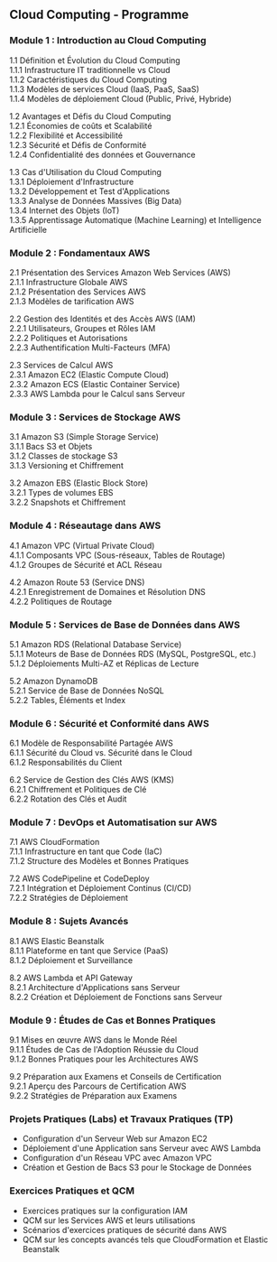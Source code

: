 ## Cloud Computing - Programme

### Module 1 : Introduction au Cloud Computing

1.1 Définition et Évolution du Cloud Computing  
   1.1.1 Infrastructure IT traditionnelle vs Cloud  
   1.1.2 Caractéristiques du Cloud Computing  
   1.1.3 Modèles de services Cloud (IaaS, PaaS, SaaS)  
   1.1.4 Modèles de déploiement Cloud (Public, Privé, Hybride)

1.2 Avantages et Défis du Cloud Computing  
   1.2.1 Économies de coûts et Scalabilité  
   1.2.2 Flexibilité et Accessibilité  
   1.2.3 Sécurité et Défis de Conformité  
   1.2.4 Confidentialité des données et Gouvernance  

1.3 Cas d'Utilisation du Cloud Computing  
   1.3.1 Déploiement d'Infrastructure  
   1.3.2 Développement et Test d'Applications  
   1.3.3 Analyse de Données Massives (Big Data)  
   1.3.4 Internet des Objets (IoT)  
   1.3.5 Apprentissage Automatique (Machine Learning) et Intelligence Artificielle  

### Module 2 : Fondamentaux AWS

2.1 Présentation des Services Amazon Web Services (AWS)  
   2.1.1 Infrastructure Globale AWS  
   2.1.2 Présentation des Services AWS  
   2.1.3 Modèles de tarification AWS  

2.2 Gestion des Identités et des Accès AWS (IAM)  
   2.2.1 Utilisateurs, Groupes et Rôles IAM  
   2.2.2 Politiques et Autorisations  
   2.2.3 Authentification Multi-Facteurs (MFA)  

2.3 Services de Calcul AWS  
   2.3.1 Amazon EC2 (Elastic Compute Cloud)  
   2.3.2 Amazon ECS (Elastic Container Service)  
   2.3.3 AWS Lambda pour le Calcul sans Serveur  

### Module 3 : Services de Stockage AWS

3.1 Amazon S3 (Simple Storage Service)  
   3.1.1 Bacs S3 et Objets  
   3.1.2 Classes de stockage S3  
   3.1.3 Versioning et Chiffrement  

3.2 Amazon EBS (Elastic Block Store)  
   3.2.1 Types de volumes EBS  
   3.2.2 Snapshots et Chiffrement  

### Module 4 : Réseautage dans AWS

4.1 Amazon VPC (Virtual Private Cloud)  
   4.1.1 Composants VPC (Sous-réseaux, Tables de Routage)  
   4.1.2 Groupes de Sécurité et ACL Réseau  

4.2 Amazon Route 53 (Service DNS)  
   4.2.1 Enregistrement de Domaines et Résolution DNS  
   4.2.2 Politiques de Routage  

### Module 5 : Services de Base de Données dans AWS

5.1 Amazon RDS (Relational Database Service)  
   5.1.1 Moteurs de Base de Données RDS (MySQL, PostgreSQL, etc.)  
   5.1.2 Déploiements Multi-AZ et Réplicas de Lecture  

5.2 Amazon DynamoDB  
   5.2.1 Service de Base de Données NoSQL  
   5.2.2 Tables, Éléments et Index  

### Module 6 : Sécurité et Conformité dans AWS

6.1 Modèle de Responsabilité Partagée AWS  
   6.1.1 Sécurité du Cloud vs. Sécurité dans le Cloud  
   6.1.2 Responsabilités du Client  

6.2 Service de Gestion des Clés AWS (KMS)  
   6.2.1 Chiffrement et Politiques de Clé  
   6.2.2 Rotation des Clés et Audit  

### Module 7 : DevOps et Automatisation sur AWS

7.1 AWS CloudFormation  
   7.1.1 Infrastructure en tant que Code (IaC)  
   7.1.2 Structure des Modèles et Bonnes Pratiques  

7.2 AWS CodePipeline et CodeDeploy  
   7.2.1 Intégration et Déploiement Continus (CI/CD)  
   7.2.2 Stratégies de Déploiement  

### Module 8 : Sujets Avancés

8.1 AWS Elastic Beanstalk  
   8.1.1 Plateforme en tant que Service (PaaS)  
   8.1.2 Déploiement et Surveillance  

8.2 AWS Lambda et API Gateway  
   8.2.1 Architecture d'Applications sans Serveur  
   8.2.2 Création et Déploiement de Fonctions sans Serveur  

### Module 9 : Études de Cas et Bonnes Pratiques

9.1 Mises en œuvre AWS dans le Monde Réel  
   9.1.1 Études de Cas de l'Adoption Réussie du Cloud  
   9.1.2 Bonnes Pratiques pour les Architectures AWS  

9.2 Préparation aux Examens et Conseils de Certification  
   9.2.1 Aperçu des Parcours de Certification AWS  
   9.2.2 Stratégies de Préparation aux Examens  

### Projets Pratiques (Labs) et Travaux Pratiques (TP)

- Configuration d'un Serveur Web sur Amazon EC2
- Déploiement d'une Application sans Serveur avec AWS Lambda
- Configuration d'un Réseau VPC avec Amazon VPC
- Création et Gestion de Bacs S3 pour le Stockage de Données

### Exercices Pratiques et QCM

- Exercices pratiques sur la configuration IAM
- QCM sur les Services AWS et leurs utilisations
- Scénarios d'exercices pratiques de sécurité dans AWS
- QCM sur les concepts avancés tels que CloudFormation et Elastic Beanstalk

